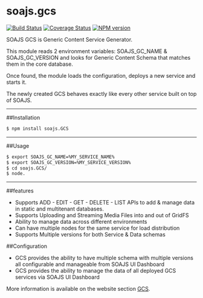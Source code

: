 # soajs.gcs
[![Build Status](https://travis-ci.org/soajs/soajs.gcs.svg?branch=master)](https://travis-ci.org/soajs/soajs.gcs)
[![Coverage Status](https://coveralls.io/repos/soajs/soajs.gcs/badge.png)](https://coveralls.io/r/soajs/soajs.gcs)
[![NPM version](https://badge.fury.io/js/soajs.gcs.svg)](http://badge.fury.io/js/soajs.gcs)

SOAJS GCS is Generic Content Service Generator. 

This module reads 2 environment variables: SOAJS_GC_NAME & SOAJS_GC_VERSION and looks for Generic Content Schema that matches them in the core database.

Once found, the module loads the configuration, deploys a new service and starts it.

The newly created GCS behaves exactly like every other service built on top of SOAJS.

---

##Installation

```sh
$ npm install soajs.GCS
```

---

##Usage

```sh
$ export SOAJS_GC_NAME=%MY_SERVICE_NAME%
$ export SOAJS_GC_VERSION=%MY_SERVICE_VERSION%
$ cd soajs.GCS/
$ node.
```

---

##features
* Supports ADD - EDIT - GET - DELETE - LIST APIs to add & manage data in static and multitenant databases.
* Supports Uploading and Streaming Media Files into and out of GridFS
* Ability to manage data across different environments
* Can have multiple nodes for the same service for load distribution
* Supports Multiple versions for both Service & Data schemas

##Configuration
* GCS provides the ability to have multiple schema with multiple versions all configurable and manageable from SOAJS UI Dashboard
* GCS provides the ability to manage the data of all deployed GCS services via SOAJS UI Dashboard


More information is available on the website section [GCS](http://www.soajs.org/#/documentation/services/gcs).